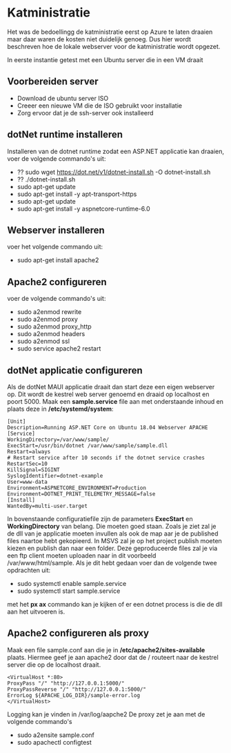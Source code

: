 # Katministratie

Het was de bedoellingg de katministratie eerst op Azure te laten draaien maar daar waren de kosten niet duidelijk genoeg. Dus hier wordt beschreven hoe de lokale webserver voor de katministratie wordt opgezet.

In eerste instantie getest met een Ubuntu server die in een VM draait

## Voorbereiden server
- Download de ubuntu server ISO
- Creeer een nieuwe VM die de ISO gebruikt voor installatie
- Zorg ervoor dat je de ssh-server ook installeerd

## dotNet runtime installeren
Installeren van de dotnet runtime zodat een ASP.NET applicatie kan draaien, voer de volgende commando's uit: 
- ?? sudo wget https://dot.net/v1/dotnet-install.sh -O dotnet-install.sh
- ?? ./dotnet-install.sh
- sudo apt-get update
- sudo apt-get install -y apt-transport-https
- sudo apt-get update
- sudo apt-get install -y aspnetcore-runtime-6.0

## Webserver installeren
voer het volgende commando uit:
- sudo apt-get install apache2

## Apache2 configureren
voer de volgende commando's uit:
- sudo a2enmod rewrite
- sudo a2enmod proxy
- sudo a2enmod proxy_http
- sudo a2enmod headers
- sudo a2enmod ssl
- sudo service apache2 restart

## dotNet applicatie configureren
Als de dotNet MAUI applicatie draait dan start deze een eigen webserver op. Dit wordt de kestrel web server genoemd en draaid op localhost en poort 5000.
Maak een **sample.service** file aan met onderstaande inhoud en plaats deze in **/etc/systemd/system**:
```
[Unit]
Description=Running ASP.NET Core on Ubuntu 18.04 Webserver APACHE
[Service]
WorkingDirectory=/var/www/sample/
ExecStart=/usr/bin/dotnet /var/www/sample/sample.dll
Restart=always
# Restart service after 10 seconds if the dotnet service crashes
RestartSec=10
KillSignal=SIGINT
SyslogIdentifier=dotnet-example
User=www-data
Environment=ASPNETCORE_ENVIRONMENT=Production
Environment=DOTNET_PRINT_TELEMETRY_MESSAGE=false
[Install]
WantedBy=multi-user.target
```
In bovenstaande configuratiefile zijn de parameters **ExecStart** en **WorkingDirectory** van belang. Die moeten goed staan. Zoals je ziet zal je de dll van je applicatie moeten invullen als ook de map aar je de published files naartoe hebt gekopieerd. In MSVS zal je op het project publish moeten kiezen en publish dan naar een folder. Deze geproduceerde files zal je via een ftp client moeten uploaden naar in dit voorbeeld /var/www/html/sample. Als je dit hebt gedaan voer dan de volgende twee opdrachten uit:

- sudo systemctl enable sample.service
- sudo systemctl start sample.service

met het **px ax** commando kan je kijken of er een dotnet process is die de dll aan het uitvoeren is.

## Apache2 configureren als proxy
Maak een file sample.conf aan die je in **/etc/apache2/sites-available** plaats. Hiermee geef je aan apache2 door dat de / routeert naar de kestrel server die op de localhost draait.
```
<VirtualHost *:80>
ProxyPass "/" "http://127.0.0.1:5000/"
ProxyPassReverse "/" "http://127.0.0.1:5000/"
ErrorLog ${APACHE_LOG_DIR}/sample-error.log
</VirtualHost>
```
Logging kan je vinden in /var/log/aapche2
De proxy zet je aan met de volgende commando's
- sudo a2ensite sample.conf
- sudo apachectl configtest


[1^]: https://www.syncfusion.com/blogs/post/hosting-multiple-asp-net-core-apps-in-ubuntu-linux-server-using-apache.aspx
